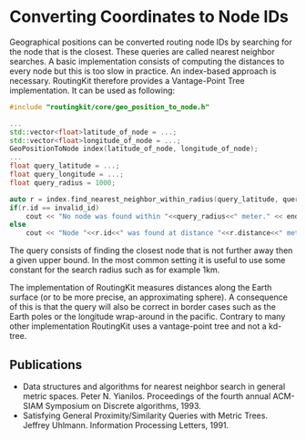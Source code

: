 # Converting Coordinates to Node IDs

Geographical positions can be converted routing node IDs by searching for the node that is the closest. These queries are called nearest neighbor searches. A basic implementation consists of computing the distances to every node but this is too slow in practice. An index-based approach is necessary. RoutingKit therefore provides a Vantage-Point Tree implementation. It can be used as following:

```cpp
#include "routingkit/core/geo_position_to_node.h"

...
std::vector<float>latitude_of_node = ...;
std::vector<float>longitude_of_node = ...;
GeoPositionToNode index(latitude_of_node, longitude_of_node);
...
float query_latitude = ...;
float query_longitude = ...;
float query_radius = 1000;

auto r = index.find_nearest_neighbor_within_radius(query_latitude, query_longitude, query_radius);
if(r.id == invalid_id)
	cout << "No node was found within "<<query_radius<<" meter." << endl;
else
	cout << "Node "<<r.id<<" was found at distance "<<r.distance<<" meter." << endl;
```

The query consists of finding the closest node that is not further away then a given upper bound. In the most common setting it is useful to use some constant for the search radius such as for example 1km.

The implementation of RoutingKit measures distances along the Earth surface (or to be more precise, an approximating sphere). A consequence of this is that the query will also be correct in border cases such as the Earth poles or the longitude wrap-around in the pacific. Contrary to many other implementation RoutingKit uses a vantage-point tree and not a kd-tree.

## Publications

* Data structures and algorithms for nearest neighbor search in general metric spaces.
  Peter N. Yianilos.
  Proceedings of the fourth annual ACM-SIAM Symposium on Discrete algorithms, 1993.
* Satisfying General Proximity/Similarity Queries with Metric Trees.
  Jeffrey Uhlmann.
  Information Processing Letters, 1991.

